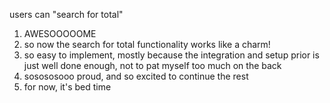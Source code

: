 users can "search for total"
1. AWESOOOOOME
2. so now the search for total functionality works like a charm!
3. so easy to implement, mostly because the integration and setup prior is just well done enough, not to pat myself too much on the back
4. sosososooo proud, and so excited to continue the rest
5. for now, it's bed time
